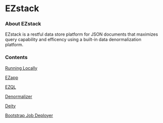# EZstack

### About EZstack
EZstack is a restful data store platform for JSON documents that
maximizes query capability and efficency using a built-in data denormalization platform.

### Contents

[Running Locally](docs/local.md)

[EZapp](docs/ezapp.md)

[EZQL](docs/queries.md)

[Denormalizer](docs/denormalizer.md)

[Deity](docs/deity.md)

[Bootstrap Job Deployer](docs/bootstrapper-job-deployer.md)